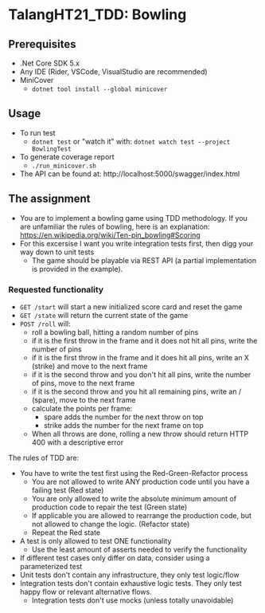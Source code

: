 # TalangHT21_TDD: Bowling

## Prerequisites
* .Net Core SDK 5.x
* Any IDE (Rider, VSCode, VisualStudio are recommended)
* MiniCover
  * `dotnet tool install --global minicover`

## Usage
* To run test
  * `dotnet test` or "watch it" with: `dotnet watch test --project BowlingTest`
* To generate coverage report
  * `./run_minicover.sh`
* The API can be found at: http://localhost:5000/swagger/index.html

## The assignment
* You are to implement a bowling game using TDD methodology. If you are unfamiliar the rules of bowling, here is an explanation: https://en.wikipedia.org/wiki/Ten-pin_bowling#Scoring
* For this excersise I want you write integration tests first, then digg your way down to unit tests
  * The game should be playable via REST API (a partial implementation is provided in the example).

### Requested functionality
* `GET /start` will start a new initialized score card and reset the game
* `GET /state` will return the current state of the game
* `POST /roll` will:
  * roll a bowling ball, hitting a random number of pins
  * if it is the first throw in the frame and it does not hit all pins, write the number of pins
  * if it is the first throw in the frame and it does hit all pins, write an X (strike) and move to the next frame
  * if it is the second throw and you don't hit all pins, write the number of pins, move to the next frame
  * if it is the second throw and you hit all remaining pins, write an / (spare), move to the next frame
  * calculate the points per frame:
    * spare adds the number for the next throw on top
    * strike adds the number for the next frame on top
  * When all throws are done, rolling a new throw should return HTTP 400 with a descriptive error


The rules of TDD are:
* You have to write the test first using the Red-Green-Refactor process
  * You are not allowed to write ANY production code until you have a failing test (Red state)
  * You are only allowed to write the absolute minimum amount of production code to repair the test (Green state)
  * If applicable you are allowed to rearrange the production code, but not allowed to change the logic. (Refactor state)
  * Repeat the Red state
* A test is only allowed to test ONE functionality
  * Use the least amount of asserts needed to verify the functionality
* If different test cases only differ on data, consider using a parameterized test
* Unit tests don't contain any infrastructure, they only test logic/flow
* Integration tests don't contain exhaustive logic tests. They only test happy flow or relevant alternative flows.
  * Integration tests don't use mocks (unless totally unavoidable)
